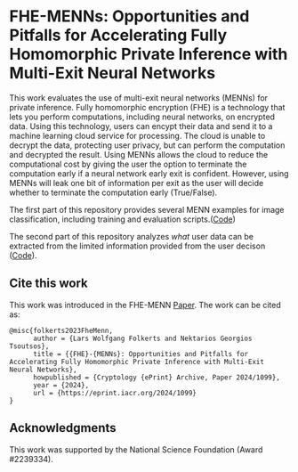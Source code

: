 # FHE-MENNs: Opportunities and Pitfalls for Accelerating Fully Homomorphic Private Inference with Multi-Exit Neural Networks

This work evaluates the use of multi-exit neural networks (MENNs) for private inference. Fully homomorphic encryption (FHE) is a technology that lets you perform computations, including neural networks, on encrypted data. Using this technology, users can encypt their data and send it to a machine learning cloud service for processing. The cloud is unable to decrypt the data, protecting user privacy, but can perform the computation and decrypted the result. Using MENNs allows the cloud to reduce the computational cost by giving the user the option to terminate the computation early if a neural network early exit is confident. However, using MENNs will leak one bit of information per exit as the user will decide whether to terminate the computation early (True/False). 


The first part of this repository provides several MENN examples for image classification, including training and evaluation scripts.([Code](https://github.com/TrustworthyComputing/FHE-MENN/tree/main/MENNs/Concrete))

The second part of this repository analyzes *what* user data can be extracted from the limited information provided from the user decison ([Code](https://github.com/TrustworthyComputing/FHE-MENN/tree/main/TorMENNt)).

## Cite this work
This work was introduced in the FHE-MENN [Paper](https://eprint.iacr.org/2024/1099). The work can be cited as:
```
@misc{folkerts2023FheMenn,
      author = {Lars Wolfgang Folkerts and Nektarios Georgios Tsoutsos},
      title = {{FHE}-{MENNs}: Opportunities and Pitfalls for Accelerating Fully Homomorphic Private Inference with Multi-Exit Neural Networks},
      howpublished = {Cryptology {ePrint} Archive, Paper 2024/1099},
      year = {2024},
      url = {https://eprint.iacr.org/2024/1099}
}
```

## Acknowledgments
This work was supported by the National Science Foundation (Award #2239334).
